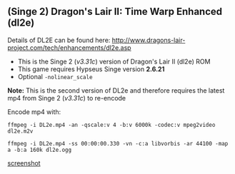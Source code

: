 ## (Singe 2) Dragon's Lair II: Time Warp Enhanced (dl2e)

Details of DL2E can be found here: http://www.dragons-lair-project.com/tech/enhancements/dl2e.asp

* This is the Singe 2 (_v3.31c_) version of Dragon's Lair II (dl2e) ROM
* This game requires Hypseus Singe version **2.6.21**
* Optional `-nolinear_scale`

**Note:** This is the second version of DL2e and therefore requires the latest mp4 from Singe 2 (_v3.31c_) to re-encode

Encode mp4 with:

    ffmpeg -i DL2e.mp4 -an -qscale:v 4 -b:v 6000k -codec:v mpeg2video dl2e.m2v

    ffmpeg -i DL2e.mp4 -ss 00:00:00.330 -vn -c:a libvorbis -ar 44100 -map a -b:a 160k dl2e.ogg

[screenshot](dl2e.png)
